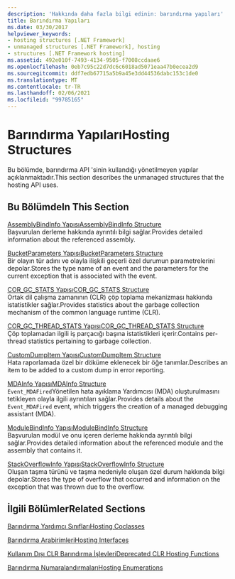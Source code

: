 ```yaml
---
description: 'Hakkında daha fazla bilgi edinin: barındırma yapıları'
title: Barındırma Yapıları
ms.date: 03/30/2017
helpviewer_keywords:
- hosting structures [.NET Framework]
- unmanaged structures [.NET Framework], hosting
- structures [.NET Framework hosting]
ms.assetid: 492e010f-7493-4134-9505-f7008ccdaae6
ms.openlocfilehash: 0eb7c95c22d7dc6c6018ad5071eaa47b0ecea2d9
ms.sourcegitcommit: ddf7edb67715a5b9a45e3dd44536dabc153c1de0
ms.translationtype: MT
ms.contentlocale: tr-TR
ms.lasthandoff: 02/06/2021
ms.locfileid: "99785165"
---
```

# <a name="hosting-structures"></a><span data-ttu-id="f6f42-103">Barındırma Yapıları</span><span class="sxs-lookup"><span data-stu-id="f6f42-103">Hosting Structures</span></span>

<span data-ttu-id="f6f42-104">Bu bölümde, barındırma API 'sinin kullandığı yönetilmeyen yapılar açıklanmaktadır.</span><span class="sxs-lookup"><span data-stu-id="f6f42-104">This section describes the unmanaged structures that the hosting API uses.</span></span>  
  
## <a name="in-this-section"></a><span data-ttu-id="f6f42-105">Bu Bölümde</span><span class="sxs-lookup"><span data-stu-id="f6f42-105">In This Section</span></span>  

 [<span data-ttu-id="f6f42-106">AssemblyBindInfo Yapısı</span><span class="sxs-lookup"><span data-stu-id="f6f42-106">AssemblyBindInfo Structure</span></span>](assemblybindinfo-structure.md)  
 <span data-ttu-id="f6f42-107">Başvurulan derleme hakkında ayrıntılı bilgi sağlar.</span><span class="sxs-lookup"><span data-stu-id="f6f42-107">Provides detailed information about the referenced assembly.</span></span>  
  
 [<span data-ttu-id="f6f42-108">BucketParameters Yapısı</span><span class="sxs-lookup"><span data-stu-id="f6f42-108">BucketParameters Structure</span></span>](bucketparameters-structure.md)  
 <span data-ttu-id="f6f42-109">Bir olayın tür adını ve olayla ilişkili geçerli özel durumun parametrelerini depolar.</span><span class="sxs-lookup"><span data-stu-id="f6f42-109">Stores the type name of an event and the parameters for the current exception that is associated with the event.</span></span>  
  
 [<span data-ttu-id="f6f42-110">COR_GC_STATS Yapısı</span><span class="sxs-lookup"><span data-stu-id="f6f42-110">COR_GC_STATS Structure</span></span>](cor-gc-stats-structure.md)  
 <span data-ttu-id="f6f42-111">Ortak dil çalışma zamanının (CLR) çöp toplama mekanizması hakkında istatistikler sağlar.</span><span class="sxs-lookup"><span data-stu-id="f6f42-111">Provides statistics about the garbage collection mechanism of the common language runtime (CLR).</span></span>  
  
 [<span data-ttu-id="f6f42-112">COR_GC_THREAD_STATS Yapısı</span><span class="sxs-lookup"><span data-stu-id="f6f42-112">COR_GC_THREAD_STATS Structure</span></span>](cor-gc-thread-stats-structure.md)  
 <span data-ttu-id="f6f42-113">Çöp toplamadan ilgili iş parçacığı başına istatistikleri içerir.</span><span class="sxs-lookup"><span data-stu-id="f6f42-113">Contains per-thread statistics pertaining to garbage collection.</span></span>  
  
 [<span data-ttu-id="f6f42-114">CustomDumpItem Yapısı</span><span class="sxs-lookup"><span data-stu-id="f6f42-114">CustomDumpItem Structure</span></span>](customdumpitem-structure.md)  
 <span data-ttu-id="f6f42-115">Hata raporlamada özel bir döküme eklenecek bir öğe tanımlar.</span><span class="sxs-lookup"><span data-stu-id="f6f42-115">Describes an item to be added to a custom dump in error reporting.</span></span>  
  
 [<span data-ttu-id="f6f42-116">MDAInfo Yapısı</span><span class="sxs-lookup"><span data-stu-id="f6f42-116">MDAInfo Structure</span></span>](mdainfo-structure.md)  
 <span data-ttu-id="f6f42-117">`Event_MDAFired`Yönetilen hata ayıklama Yardımcısı (MDA) oluşturulmasını tetikleyen olayla ilgili ayrıntıları sağlar.</span><span class="sxs-lookup"><span data-stu-id="f6f42-117">Provides details about the `Event_MDAFired` event, which triggers the creation of a managed debugging assistant (MDA).</span></span>  
  
 [<span data-ttu-id="f6f42-118">ModuleBindInfo Yapısı</span><span class="sxs-lookup"><span data-stu-id="f6f42-118">ModuleBindInfo Structure</span></span>](modulebindinfo-structure.md)  
 <span data-ttu-id="f6f42-119">Başvurulan modül ve onu içeren derleme hakkında ayrıntılı bilgi sağlar.</span><span class="sxs-lookup"><span data-stu-id="f6f42-119">Provides detailed information about the referenced module and the assembly that contains it.</span></span>  
  
 [<span data-ttu-id="f6f42-120">StackOverflowInfo Yapısı</span><span class="sxs-lookup"><span data-stu-id="f6f42-120">StackOverflowInfo Structure</span></span>](stackoverflowinfo-structure.md)  
 <span data-ttu-id="f6f42-121">Oluşan taşma türünü ve taşma nedeniyle oluşan özel durum hakkında bilgi depolar.</span><span class="sxs-lookup"><span data-stu-id="f6f42-121">Stores the type of overflow that occurred and information on the exception that was thrown due to the overflow.</span></span>  
  
## <a name="related-sections"></a><span data-ttu-id="f6f42-122">İlgili Bölümler</span><span class="sxs-lookup"><span data-stu-id="f6f42-122">Related Sections</span></span>  

 [<span data-ttu-id="f6f42-123">Barındırma Yardımcı Sınıfları</span><span class="sxs-lookup"><span data-stu-id="f6f42-123">Hosting Coclasses</span></span>](hosting-coclasses.md)  
  
 [<span data-ttu-id="f6f42-124">Barındırma Arabirimleri</span><span class="sxs-lookup"><span data-stu-id="f6f42-124">Hosting Interfaces</span></span>](hosting-interfaces.md)  
  
 [<span data-ttu-id="f6f42-125">Kullanım Dışı CLR Barındırma İşlevleri</span><span class="sxs-lookup"><span data-stu-id="f6f42-125">Deprecated CLR Hosting Functions</span></span>](deprecated-clr-hosting-functions.md)  
  
 [<span data-ttu-id="f6f42-126">Barındırma Numaralandırmaları</span><span class="sxs-lookup"><span data-stu-id="f6f42-126">Hosting Enumerations</span></span>](hosting-enumerations.md)

